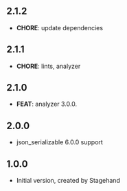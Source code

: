 ## 2.1.2

 - **CHORE**: update dependencies

## 2.1.1

- **CHORE**: lints, analyzer

## 2.1.0

 - **FEAT**: analyzer 3.0.0.

## 2.0.0

- json_serializable 6.0.0 support

## 1.0.0

- Initial version, created by Stagehand
